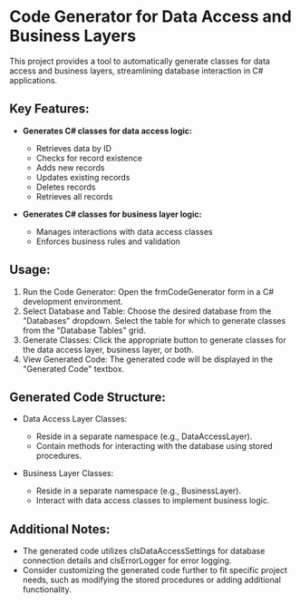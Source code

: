 # Code Generator for Data Access and Business Layers

This project provides a tool to automatically generate classes for data access and business layers, streamlining database interaction in C# applications.

## Key Features:

- **Generates C# classes for data access logic:**
    - Retrieves data by ID
    - Checks for record existence
    - Adds new records
    - Updates existing records
    - Deletes records
    - Retrieves all records

- **Generates C# classes for business layer logic:**
    - Manages interactions with data access classes
    - Enforces business rules and validation

## Usage:

1. Run the Code Generator:
Open the frmCodeGenerator form in a C# development environment.
2. Select Database and Table:
Choose the desired database from the "Databases" dropdown.
Select the table for which to generate classes from the "Database Tables" grid.
3. Generate Classes:
Click the appropriate button to generate classes for the data access layer, business layer, or both.
4. View Generated Code:
The generated code will be displayed in the "Generated Code" textbox.

## Generated Code Structure:

- Data Access Layer Classes:
  - Reside in a separate namespace (e.g., DataAccessLayer).
  - Contain methods for interacting with the database using stored procedures.

- Business Layer Classes:
  - Reside in a separate namespace (e.g., BusinessLayer).
  - Interact with data access classes to implement business logic.

## Additional Notes:

- The generated code utilizes clsDataAccessSettings for database connection details and clsErrorLogger for error logging.
- Consider customizing the generated code further to fit specific project needs, such as modifying the stored procedures or adding additional functionality.
